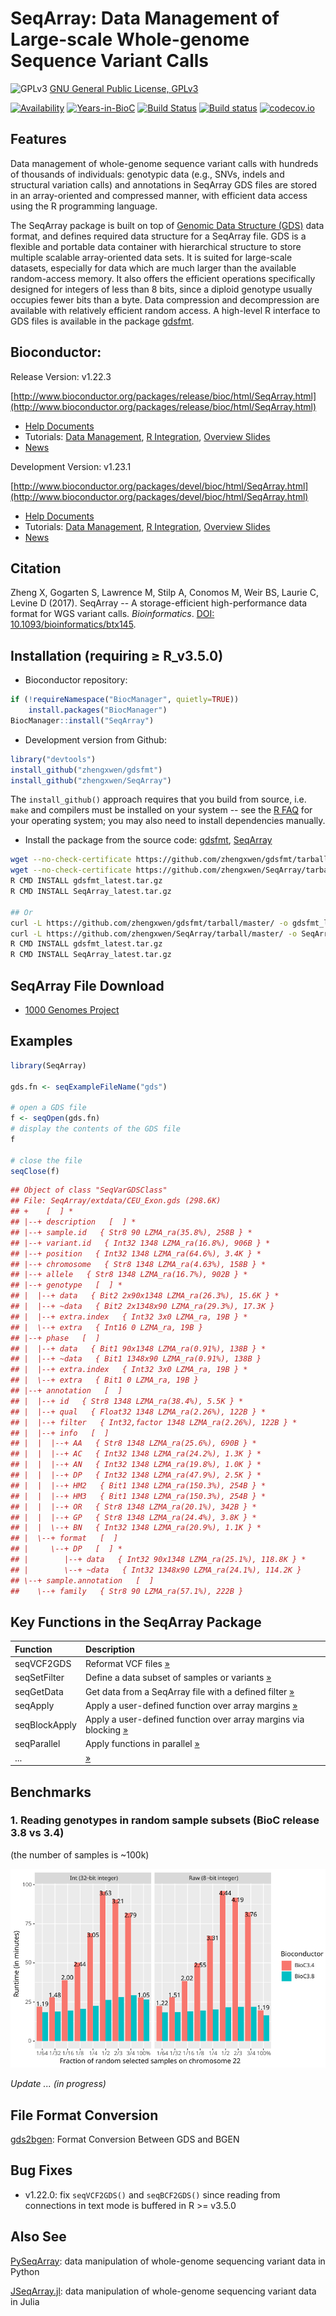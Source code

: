 SeqArray: Data Management of Large-scale Whole-genome Sequence Variant Calls
===

![GPLv3](http://www.gnu.org/graphics/gplv3-88x31.png)
[GNU General Public License, GPLv3](http://www.gnu.org/copyleft/gpl.html)

[![Availability](http://www.bioconductor.org/shields/availability/release/SeqArray.svg)](http://www.bioconductor.org/packages/release/bioc/html/SeqArray.html)
[![Years-in-BioC](http://www.bioconductor.org/shields/years-in-bioc/SeqArray.svg)](http://www.bioconductor.org/packages/release/bioc/html/SeqArray.html)
[![Build Status](https://travis-ci.org/zhengxwen/SeqArray.png)](https://travis-ci.org/zhengxwen/SeqArray)
[![Build status](https://ci.appveyor.com/api/projects/status/noil0942el3iohqs?svg=true)](https://ci.appveyor.com/project/zhengxwen/seqarray)
[![codecov.io](https://codecov.io/github/zhengxwen/SeqArray/coverage.svg?branch=master)](https://codecov.io/github/zhengxwen/SeqArray?branch=master)


## Features

Data management of whole-genome sequence variant calls with hundreds of thousands of individuals: genotypic data (e.g., SNVs, indels and structural variation calls) and annotations in SeqArray GDS files are stored in an array-oriented and compressed manner, with efficient data access using the R programming language.

The SeqArray package is built on top of [Genomic Data Structure (GDS)](https://github.com/zhengxwen/gdsfmt) data format, and defines required data structure for a SeqArray file. GDS is a flexible and portable data container with hierarchical structure to store multiple scalable array-oriented data sets. It is suited for large-scale datasets, especially for data which are much larger than the available random-access memory. It also offers the efficient operations specifically designed for integers of less than 8 bits, since a diploid genotype usually occupies fewer bits than a byte. Data compression and decompression are available with relatively efficient random access. A high-level R interface to GDS files is available in the package [gdsfmt](https://github.com/zhengxwen/gdsfmt).


## Bioconductor:

Release Version: v1.22.3

[http://www.bioconductor.org/packages/release/bioc/html/SeqArray.html](http://www.bioconductor.org/packages/release/bioc/html/SeqArray.html)

* [Help Documents](http://zhengxwen.github.io/SeqArray/release/help/00Index.html)
* Tutorials: [Data Management](http://www.bioconductor.org/packages/release/bioc/vignettes/SeqArray/inst/doc/SeqArrayTutorial.html), [R Integration](http://www.bioconductor.org/packages/release/bioc/vignettes/SeqArray/inst/doc/R_Integration.html), [Overview Slides](http://www.bioconductor.org/packages/release/bioc/vignettes/SeqArray/inst/doc/OverviewSlides.html)
* [News](http://www.bioconductor.org/packages/release/bioc/news/SeqArray/NEWS)

Development Version: v1.23.1

[http://www.bioconductor.org/packages/devel/bioc/html/SeqArray.html](http://www.bioconductor.org/packages/devel/bioc/html/SeqArray.html)

* [Help Documents](http://zhengxwen.github.io/SeqArray/devel/help/00Index.html)
* Tutorials: [Data Management](http://www.bioconductor.org/packages/devel/bioc/vignettes/SeqArray/inst/doc/SeqArrayTutorial.html), [R Integration](http://www.bioconductor.org/packages/devel/bioc/vignettes/SeqArray/inst/doc/R_Integration.html), [Overview Slides](http://www.bioconductor.org/packages/devel/bioc/vignettes/SeqArray/inst/doc/OverviewSlides.html)
* [News](http://bioconductor.org/packages/devel/bioc/news/SeqArray/NEWS)


## Citation

Zheng X, Gogarten S, Lawrence M, Stilp A, Conomos M, Weir BS, Laurie C, Levine D (2017). SeqArray -- A storage-efficient high-performance data format for WGS variant calls. *Bioinformatics*. [DOI: 10.1093/bioinformatics/btx145](http://dx.doi.org/10.1093/bioinformatics/btx145).


## Installation (requiring ≥ R_v3.5.0)

* Bioconductor repository:
```R
if (!requireNamespace("BiocManager", quietly=TRUE))
    install.packages("BiocManager")
BiocManager::install("SeqArray")
```

* Development version from Github:
```R
library("devtools")
install_github("zhengxwen/gdsfmt")
install_github("zhengxwen/SeqArray")
```
The `install_github()` approach requires that you build from source, i.e. `make` and compilers must be installed on your system -- see the [R FAQ](http://cran.r-project.org/faqs.html) for your operating system; you may also need to install dependencies manually.

* Install the package from the source code:
[gdsfmt](https://github.com/zhengxwen/gdsfmt), [SeqArray](https://github.com/zhengxwen/SeqArray)
```sh
wget --no-check-certificate https://github.com/zhengxwen/gdsfmt/tarball/master -O gdsfmt_latest.tar.gz
wget --no-check-certificate https://github.com/zhengxwen/SeqArray/tarball/master -O SeqArray_latest.tar.gz
R CMD INSTALL gdsfmt_latest.tar.gz
R CMD INSTALL SeqArray_latest.tar.gz

## Or
curl -L https://github.com/zhengxwen/gdsfmt/tarball/master/ -o gdsfmt_latest.tar.gz
curl -L https://github.com/zhengxwen/SeqArray/tarball/master/ -o SeqArray_latest.tar.gz
R CMD INSTALL gdsfmt_latest.tar.gz
R CMD INSTALL SeqArray_latest.tar.gz
```



## SeqArray File Download

* [1000 Genomes Project](http://bochet.gcc.biostat.washington.edu/seqarray/1000genomes)



## Examples

```R
library(SeqArray)

gds.fn <- seqExampleFileName("gds")

# open a GDS file
f <- seqOpen(gds.fn)
# display the contents of the GDS file
f

# close the file
seqClose(f)
```

```R
## Object of class "SeqVarGDSClass"
## File: SeqArray/extdata/CEU_Exon.gds (298.6K)
## +    [  ] *
## |--+ description   [  ] *
## |--+ sample.id   { Str8 90 LZMA_ra(35.8%), 258B } *
## |--+ variant.id   { Int32 1348 LZMA_ra(16.8%), 906B } *
## |--+ position   { Int32 1348 LZMA_ra(64.6%), 3.4K } *
## |--+ chromosome   { Str8 1348 LZMA_ra(4.63%), 158B } *
## |--+ allele   { Str8 1348 LZMA_ra(16.7%), 902B } *
## |--+ genotype   [  ] *
## |  |--+ data   { Bit2 2x90x1348 LZMA_ra(26.3%), 15.6K } *
## |  |--+ ~data   { Bit2 2x1348x90 LZMA_ra(29.3%), 17.3K }
## |  |--+ extra.index   { Int32 3x0 LZMA_ra, 19B } *
## |  \--+ extra   { Int16 0 LZMA_ra, 19B }
## |--+ phase   [  ]
## |  |--+ data   { Bit1 90x1348 LZMA_ra(0.91%), 138B } *
## |  |--+ ~data   { Bit1 1348x90 LZMA_ra(0.91%), 138B }
## |  |--+ extra.index   { Int32 3x0 LZMA_ra, 19B } *
## |  \--+ extra   { Bit1 0 LZMA_ra, 19B }
## |--+ annotation   [  ]
## |  |--+ id   { Str8 1348 LZMA_ra(38.4%), 5.5K } *
## |  |--+ qual   { Float32 1348 LZMA_ra(2.26%), 122B } *
## |  |--+ filter   { Int32,factor 1348 LZMA_ra(2.26%), 122B } *
## |  |--+ info   [  ]
## |  |  |--+ AA   { Str8 1348 LZMA_ra(25.6%), 690B } *
## |  |  |--+ AC   { Int32 1348 LZMA_ra(24.2%), 1.3K } *
## |  |  |--+ AN   { Int32 1348 LZMA_ra(19.8%), 1.0K } *
## |  |  |--+ DP   { Int32 1348 LZMA_ra(47.9%), 2.5K } *
## |  |  |--+ HM2   { Bit1 1348 LZMA_ra(150.3%), 254B } *
## |  |  |--+ HM3   { Bit1 1348 LZMA_ra(150.3%), 254B } *
## |  |  |--+ OR   { Str8 1348 LZMA_ra(20.1%), 342B } *
## |  |  |--+ GP   { Str8 1348 LZMA_ra(24.4%), 3.8K } *
## |  |  \--+ BN   { Int32 1348 LZMA_ra(20.9%), 1.1K } *
## |  \--+ format   [  ]
## |     \--+ DP   [  ] *
## |        |--+ data   { Int32 90x1348 LZMA_ra(25.1%), 118.8K } *
## |        \--+ ~data   { Int32 1348x90 LZMA_ra(24.1%), 114.2K }
## \--+ sample.annotation   [  ]
##    \--+ family   { Str8 90 LZMA_ra(57.1%), 222B }
```


## Key Functions in the SeqArray Package

| Function      | Description |
|:--------------|:-------------------------------------------|
| seqVCF2GDS    | Reformat VCF files [»](https://rdrr.io/bioc/SeqArray/man/seqVCF2GDS.html) |
| seqSetFilter  | Define a data subset of samples or variants [»](https://rdrr.io/bioc/SeqArray/man/seqSetFilter.html) |
| seqGetData    | Get data from a SeqArray file with a defined filter [»](https://rdrr.io/bioc/SeqArray/man/seqGetData.html) |
| seqApply      | Apply a user-defined function over array margins [»](https://rdrr.io/bioc/SeqArray/man/seqApply.html) |
| seqBlockApply | Apply a user-defined function over array margins via blocking [»](https://rdrr.io/bioc/SeqArray/man/seqBlockApply.html) |
| seqParallel   | Apply functions in parallel [»](https://rdrr.io/bioc/SeqArray/man/seqParallel.html) |
| ...  | [»](https://rdrr.io/bioc/SeqArray/man/) |


## Benchmarks

### 1. Reading genotypes in random sample subsets (BioC release 3.8 vs 3.4)

(the number of samples is ~100k)

![](vignettes/benchmark_rand_samp.svg)

*Update ... (in progress)*


## File Format Conversion

[gds2bgen](https://github.com/zhengxwen/gds2bgen): Format Conversion Between GDS and BGEN


## Bug Fixes

* v1.22.0: fix `seqVCF2GDS()` and `seqBCF2GDS()` since reading from connections in text mode is buffered in R >= v3.5.0


## Also See

[PySeqArray](https://github.com/CoreArray/PySeqArray): data manipulation of whole-genome sequencing variant data in Python

[JSeqArray.jl](https://github.com/CoreArray/JSeqArray.jl): data manipulation of whole-genome sequencing variant data in Julia
